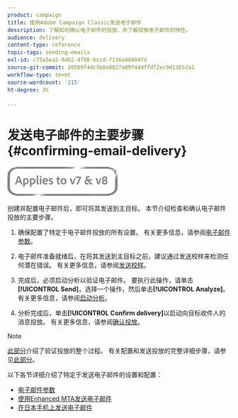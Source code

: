 ```yaml
---
product: campaign
title: 使用Adobe Campaign Classic发送电子邮件
description: 了解如何确认电子邮件的投放，并了解投放电子邮件的特性。
audience: delivery
content-type: reference
topic-tags: sending-emails
exl-id: c75a5ea2-8d62-4f98-bccd-7116a4d404fd
source-git-commit: 20509f44c5b8e0827a09f44dffdf2ec9d11652a1
workflow-type: tm+mt
source-wordcount: '215'
ht-degree: 3%

---
```


# 发送电子邮件的主要步骤 {#confirming-email-delivery}

![](../../assets/common.svg)

创建并配置电子邮件后，即可将其发送到主目标。 本节介绍检查和确认电子邮件投放的主要步骤。

1. 确保配置了特定于电子邮件投放的所有设置。 有关更多信息，请参阅[电子邮件参数](email-parameters.md)。
1. 电子邮件准备就绪后，在将其发送到主目标之前，建议通过发送校样来检测任何潜在错误。 有关更多信息，请参阅[发送校样](steps-validating-the-delivery.md#sending-a-proof)。

1. 完成后，必须启动分析以验证电子邮件。 要执行此操作，请单击&#x200B;**[!UICONTROL Send]**，选择一个操作，然后单击&#x200B;**[!UICONTROL Analyze]**。 有关更多信息，请参阅[启动分析](steps-validating-the-delivery.md#analyzing-the-delivery)。

1. 分析完成后，单击&#x200B;**[!UICONTROL Confirm delivery]**&#x200B;以启动向目标收件人的消息投放。 有关更多信息，请参阅[确认投放](steps-sending-the-delivery.md#confirming-delivery)。

   <!--Add screenshot with analysis done and Confirm delivery button activated.-->

>[!NOTE]
>
>[此部分](steps-validating-the-delivery.md)介绍了验证投放的整个过程。 有关配置和发送投放的完整详细步骤，请参见[此部分](steps-sending-the-delivery.md)。

以下各节详细介绍了特定于发送电子邮件的设置和配置：
<!--* [Generating the mirror page](generating-mirror-page.md)
* [Email BCC](email-bcc.md)-->
* [电子邮件参数](email-parameters.md)
* [使用Enhanced MTA发送电子邮件](sending-with-enhanced-mta.md)
* [在日本手机上发送电子邮件](sending-emails-on-japanese-mobiles.md)
